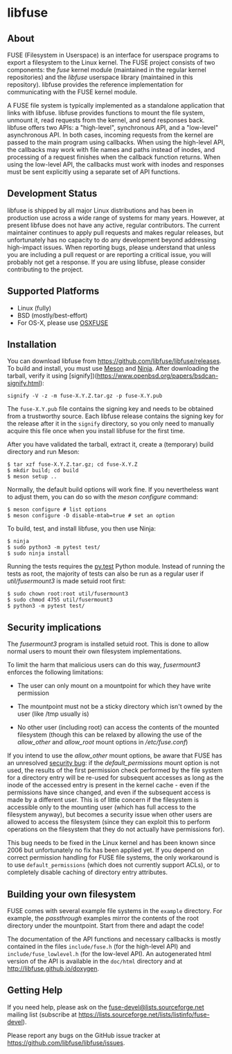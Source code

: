 libfuse
=======

About
-----

FUSE (Filesystem in Userspace) is an interface for userspace programs
to export a filesystem to the Linux kernel. The FUSE project consists
of two components: the *fuse* kernel module (maintained in the regular
kernel repositories) and the *libfuse* userspace library (maintained
in this repository). libfuse provides the reference implementation
for communicating with the FUSE kernel module.

A FUSE file system is typically implemented as a standalone
application that links with libfuse. libfuse provides functions to
mount the file system, unmount it, read requests from the kernel, and
send responses back. libfuse offers two APIs: a "high-level",
synchronous API, and a "low-level" asynchronous API. In both cases,
incoming requests from the kernel are passed to the main program using
callbacks. When using the high-level API, the callbacks may work with
file names and paths instead of inodes, and processing of a request
finishes when the callback function returns. When using the low-level
API, the callbacks must work with inodes and responses must be sent
explicitly using a separate set of API functions.


Development Status
------------------

libfuse is shipped by all major Linux distributions and has been in
production use across a wide range of systems for many years. However,
at present libfuse does not have any active, regular contributors. The
current maintainer continues to apply pull requests and makes regular
releases, but unfortunately has no capacity to do any development
beyond addressing high-impact issues. When reporting bugs, please
understand that unless you are including a pull request or are
reporting a critical issue, you will probably not get a response. If
you are using libfuse, please consider contributing to the project.


Supported Platforms
-------------------

* Linux (fully)
* BSD (mostly/best-effort)
* For OS-X, please use [OSXFUSE](https://osxfuse.github.io/)
  

Installation
------------

You can download libfuse from
https://github.com/libfuse/libfuse/releases. To build and install, you
must use [Meson](http://mesonbuild.com/) and
[Ninja](https://ninja-build.org).  After downloading the tarball, verify
it using [signify])(https://www.openbsd.org/papers/bsdcan-signify.html):

    signify -V -z -m fuse-X.Y.Z.tar.gz -p fuse-X.Y.pub
    
The `fuse-X.Y.pub` file contains the signing key and needs to be obtained from a
trustworthy source. Each libfuse release contains the signing key for the release after it
in the `signify` directory, so you only need to manually acquire this file once when you
install libfuse for the first time.

After you have validated the tarball, extract it, create a (temporary) build directory and
run Meson:

    $ tar xzf fuse-X.Y.Z.tar.gz; cd fuse-X.Y.Z
    $ mkdir build; cd build
    $ meson setup ..

Normally, the default build options will work fine. If you
nevertheless want to adjust them, you can do so with the
*meson configure* command:

    $ meson configure # list options
    $ meson configure -D disable-mtab=true # set an option

To build, test, and install libfuse, you then use Ninja:

    $ ninja
    $ sudo python3 -m pytest test/
    $ sudo ninja install

Running the tests requires the [py.test](http://www.pytest.org/)
Python module. Instead of running the tests as root, the majority of
tests can also be run as a regular user if *util/fusermount3* is made
setuid root first:

    $ sudo chown root:root util/fusermount3
    $ sudo chmod 4755 util/fusermount3
    $ python3 -m pytest test/

Security implications
---------------------

The *fusermount3* program is installed setuid root. This is done to
allow normal users to mount their own filesystem implementations.

To limit the harm that malicious users can do this way, *fusermount3*
enforces the following limitations:

  - The user can only mount on a mountpoint for which they have write
    permission

  - The mountpoint must not be a sticky directory which isn't owned by
    the user (like /tmp usually is)

  - No other user (including root) can access the contents of the
    mounted filesystem (though this can be relaxed by allowing the use
    of the *allow_other* and *allow_root* mount options in
    */etc/fuse.conf*)


If you intend to use the *allow_other* mount options, be aware that
FUSE has an unresolved [security
bug](https://github.com/libfuse/libfuse/issues/15): if the
*default_permissions* mount option is not used, the results of the
first permission check performed by the file system for a directory
entry will be re-used for subsequent accesses as long as the inode of
the accessed entry is present in the kernel cache - even if the
permissions have since changed, and even if the subsequent access is
made by a different user. This is of little concern if the filesystem
is accessible only to the mounting user (which has full access to the
filesystem anyway), but becomes a security issue when other users are
allowed to access the filesystem (since they can exploit this to
perform operations on the filesystem that they do not actually have
permissions for).

This bug needs to be fixed in the Linux kernel and has been known
since 2006 but unfortunately no fix has been applied yet. If you
depend on correct permission handling for FUSE file systems, the only
workaround is to use `default_permissions` (which does not currently
support ACLs), or to completely disable caching of directory entry
attributes.

Building your own filesystem
------------------------------

FUSE comes with several example file systems in the `example`
directory. For example, the *passthrough* examples mirror the contents
of the root directory under the mountpoint. Start from there and adapt
the code!

The documentation of the API functions and necessary callbacks is
mostly contained in the files `include/fuse.h` (for the high-level
API) and `include/fuse_lowlevel.h` (for the low-level API). An
autogenerated html version of the API is available in the `doc/html`
directory and at http://libfuse.github.io/doxygen.


Getting Help
------------

If you need help, please ask on the <fuse-devel@lists.sourceforge.net>
mailing list (subscribe at
https://lists.sourceforge.net/lists/listinfo/fuse-devel).

Please report any bugs on the GitHub issue tracker at
https://github.com/libfuse/libfuse/issues.
